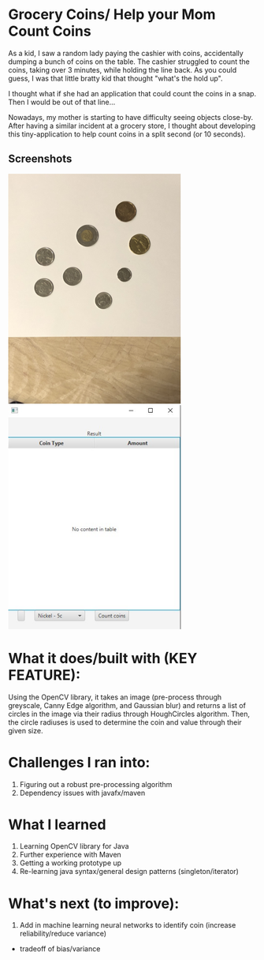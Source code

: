 # Grocery Coins/ Help your Mom Count Coins

As a kid, I saw a random lady paying the cashier with coins, accidentally dumping a bunch of coins on the table.
The cashier struggled to count the coins, taking over 3 minutes, while holding the line back. As you could guess,
I was that little bratty kid that thought "what's the hold up".

I thought what if she had an application that could count the coins in a snap. Then I would be out of that line...

Nowadays, my mother is starting to have difficulty seeing objects close-by. After having a similar incident at a
grocery store, I thought about developing this tiny-application to help count coins in a split second (or 10 seconds).

## Screenshots
<p>
<img src = "https://github.com/brian-kong/GroceryCoins/blob/master/src/main/java/resources/image2.jpg" width = "350px" height = "auto">
<img src = "https://github.com/brian-kong/GroceryCoins/blob/master/src/main/java/resources/CoinResult.jpg" width = "350px" height = "auto">
</p>

# What it does/built with (KEY FEATURE):

Using the OpenCV library, it takes an image (pre-process through greyscale, Canny Edge algorithm, and Gaussian blur) and
returns a list of circles in the image via their radius through HoughCircles algorithm. Then, the circle radiuses is used
to determine the coin and value through their given size.

# Challenges I ran into:

1. Figuring out a robust pre-processing algorithm 
2. Dependency issues with javafx/maven 

# What I learned

1. Learning OpenCV library for Java
2. Further experience with Maven
3. Getting a working prototype up
4. Re-learning java syntax/general design patterns (singleton/iterator)

# What's next (to improve):

1. Add in machine learning neural networks to identify coin (increase reliability/reduce variance)
  - tradeoff of bias/variance

